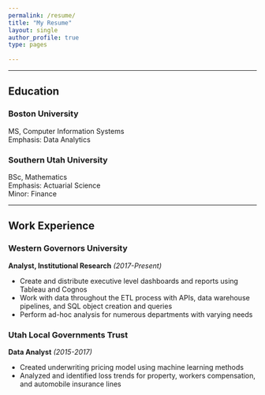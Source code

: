 ```yaml
---
permalink: /resume/
title: "My Resume"
layout: single
author_profile: true
type: pages
      
---
```


------  
## Education


### Boston University
MS, Computer Information Systems  
Emphasis: Data Analytics


### Southern Utah University
BSc, Mathematics  
Emphasis: Actuarial Science  
Minor: Finance

   
------


## Work Experience

### **Western Governors University**
**Analyst, Institutional Research** *(2017-Present)*

* Create and distribute executive level dashboards and reports using Tableau and Cognos
* Work with data throughout the ETL process with APIs, data warehouse pipelines, and SQL object creation and queries
* Perform ad-hoc analysis for numerous departments with varying needs

### **Utah Local Governments Trust**
**Data Analyst** *(2015-2017)*

* Created underwriting pricing model using machine learning methods
* Analyzed and identified loss trends for property, workers compensation, and automobile insurance lines